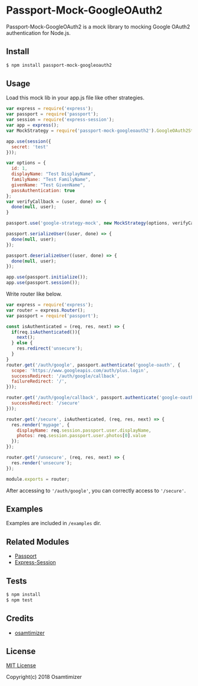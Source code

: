 # Passport-Mock-GoogleOAuth2

Passport-Mock-GoogleOAuth2 is a mock library to mocking Google OAuth2 authentication for Node.js.

## Install

```bash
$ npm install passport-mock-googleoauth2
```

## Usage

Load this mock lib in your app.js file like other strategies.

```js
var express = require('express');
var passport = require('passport');
var session = require('express-session');
var app = express();
var MockStrategy = require('passport-mock-googleoauth2').GoogleOAuth2StrategyMock;

app.use(session({
  secret: 'test'
}));

var options = {
  id: 1,
  displayName: "Test DisplayName",
  familyName: "Test FamilyName",
  givenName: "Test GivenName",
  passAuthentication: true
};
var verifyCallback = (user, done) => {
  done(null, user);
}

passport.use('google-strategy-mock', new MockStrategy(options, verifyCallback);

passport.serializeUser((user, done) => {
  done(null, user);
});

passport.deserializeUser((user, done) => {
  done(null, user);
});

app.use(passport.initialize());
app.use(passport.session());
```

Write router like below.

```js
var express = require('express');
var router = express.Router();
var passport = require('passport');

const isAuthenticated = (req, res, next) => {
  if(req.isAuthenticated()){
    next();
  } else {
    res.redirect('unsecure');
  }
}
router.get('/auth/google', passport.authenticate('google-oauth', {
  scope: 'https://www.googleapis.com/auth/plus.login',
  successRedirect: '/auth/google/callback',
  failureRedirect: '/',
}));

router.get('/auth/google/callback', passport.authenticate('google-oauth', {
  successRedirect: '/secure'
}));

router.get('/secure', isAuthenticated, (req, res, next) => {
  res.render('mypage', {
    displayName: req.session.passport.user.displayName,
    photos: req.session.passport.user.photos[0].value
  });
});

router.get('/unsecure', (req, res, next) => {
  res.render('unsecure');
});

module.exports = router;
```

After accessing to `'/auth/google'`, you can correctly access to `'/secure'`.

## Examples

Examples are included in `/examples` dir.

## Related Modules

- [Passport](https://github.com/jaredhanson/passport)
- [Express-Session](https://github.com/expressjs/session)

## Tests

```bash
$ npm install
$ npm test
```

## Credits

- [osamtimizer](https://osamtimizer.hatenablog.com/)

## License

[MIT License](http://opensource.org/licenses/MIT)

Copyright(c) 2018 Osamtimizer
